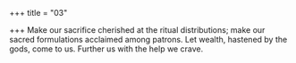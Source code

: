 +++
title = "03"

+++
Make our sacrifice cherished at the ritual distributions; make our sacred  formulations acclaimed among patrons.
Let wealth, hastened by the gods, come to us. Further us with the help  we crave.